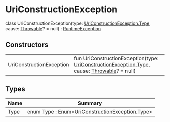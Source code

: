 # UriConstructionException


class UriConstructionException(type: [UriConstructionException.Type](-type/index.md), cause: [Throwable](https://kotlinlang.org/api/latest/jvm/stdlib/kotlin/-throwable/index.html)? = null) : [RuntimeException](https://docs.oracle.com/javase/8/docs/api/java/lang/RuntimeException.html)

## Constructors

| | |
|---|---|
| UriConstructionException | fun UriConstructionException(type: [UriConstructionException.Type](-type/index.md), cause: [Throwable](https://kotlinlang.org/api/latest/jvm/stdlib/kotlin/-throwable/index.html)? = null) |

## Types

| Name | Summary |
|---|---|
| [Type](-type/index.md) | enum [Type](-type/index.md) : [Enum](https://kotlinlang.org/api/latest/jvm/stdlib/kotlin/-enum/index.html)&lt;[UriConstructionException.Type](-type/index.md)&gt; |
